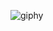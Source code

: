 ![giphy](https://user-images.githubusercontent.com/115460777/232538456-6e1f2437-4812-41a7-a4d8-21d0741776de.gif)
